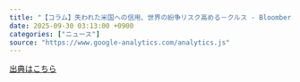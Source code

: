 ```yaml
---
title: "【コラム】失われた米国への信用、世界の紛争リスク高める－クルス - Bloomberg.co.jp"
date: 2025-09-30 03:13:00 +0900
categories: ["ニュース"]
source: "https://www.google-analytics.com/analytics.js"
---
```


[出典はこちら](https://www.google-analytics.com/analytics.js)
